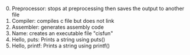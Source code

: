 0. Preprocessor: stops at preprocessing then saves the output to another file
1. Compiler: compiles c file but does not link
2. Assembler: generates assembly code
3. Name: creates an executable file "cisfun"
4. Hello, puts: Prints a string using puts()
5. Hello, printf: Prints a string using printf()
